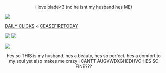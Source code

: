 <p style="text-align:center;">i love blade<3 (no he isnt my husband hes ME)</p>

![](https://64.media.tumblr.com/c414233d6f12576190a15ffb2a3183be/66f0aff7853f7943-aa/s1280x1920/5218e33703e7ddae883ff100b2ed7ffd96d8d757.pnj)

[DAILY CLICKS](https://arab.org/click-to-help/) ⟡ [CEASEFIRETODAY](https://ceasefiretoday.com)


![](https://64.media.tumblr.com/9d991c56f2fe063e61b3e798f258b132/6a3869f76d211cb7-1a/s400x600/575b708abf317e67f6d3bcbae05e380779ed402e.gif) ![](https://64.media.tumblr.com/093be6539edd0f3c25fc9b0c6dfa2d51/1e77c52aeb1d6699-e1/s400x600/1438c1094cfcb8f21141eee1d98ce0bbb36ae14f.gif)

![](https://64.media.tumblr.com/c0d1281e75e43575d1c139489638aa1b/51fdeb712f5ba181-9e/s540x810/2764f373b602f565fca1c56741c73dac25174fea.gif)

<p style="text-align:center;">hey so THIS is my husband. hes a beauty, hes so perfect, hes a comfort to my soul yet also makes me crazy i CANTT AUGVWDXGHEDHVC HES SO FINE???</p>

